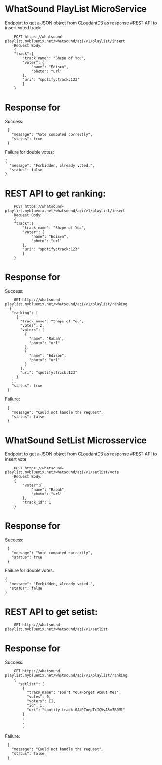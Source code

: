 # WhatSound PlayList MicroService
Endpoint to get a JSON object from CLoudantDB as response
#REST API to insert voted track:
```
    POST https://whatsound-playlist.mybluemix.net/whatsound/api/v1/playlist/insert
    Request Body: 
    {
    "track":{
        "track_name": "Shape of You",
        "voter": {
            "name": "Edison",
            "photo": "url"
        },
        "uri": "spotify:track:123"
        }
    }
```
# Response for 
Success: 
```
 {
   "message": "Vote computed correctly",
   "status": true
 }
```
Failure for double votes: 
```
{
  "message": "Forbidden, already voted.",
  "status": false
}
```
# REST API to get ranking:
```
    POST https://whatsound-playlist.mybluemix.net/whatsound/api/v1/playlist/insert
    Request Body: 
    {
    "track":{
        "track_name": "Shape of You",
        "voter": {
            "name": "Edison",
            "photo": "url"
        },
        "uri": "spotify:track:123"
        }
    }
```
# Response for 
Success: 
```
    GET https://whatsound-playlist.mybluemix.net/whatsound/api/v1/playlist/ranking
  {
   "ranking": [
     {
       "track_name": "Shape of You",
       "votes": 2,
       "voters": [
         {
           "name": "Rabah",
           "photo": "url"
         },
         {
           "name": "Edison",
           "photo": "url"
         }
       ],
       "uri": "spotify:track:123"
     }
   ],
   "status": true
 }
```
Failure: 
```
 {
   "message": "Could not handle the request",
   "status": false
 }
```
# WhatSound SetList Microsservice
Endpoint to get a JSON object from CLoudantDB as response
#REST API to insert vote:
```
    POST https://whatsound-playlist.mybluemix.net/whatsound/api/v1/setlist/vote
    Request Body:
    {
        "voter":{
            "name": "Rabah",
            "photo": "url"
        },
        "track_id": 1
    }
```
# Response for
Success:
```
 {
   "message": "Vote computed correctly",
   "status": true
 }
```
Failure for double votes:
```
{
  "message": "Forbidden, already voted.",
  "status": false
}
```
# REST API to get setist:
```
    GET https://whatsound-playlist.mybluemix.net/whatsound/api/v1/setlist
```
# Response for
Success:
```
    GET https://whatsound-playlist.mybluemix.net/whatsound/api/v1/playlist/ranking
    {
      "setlist": [
        {
          "track_name": "Don't You(Forget About Me)",
          "votes": 0,
          "voters": [],
          "id": 1,
          "uri": "spotify:track:0A4PZuepTcIQVvA5m7R0M1"
        }
        .
        .
        .
```
Failure:
```
 {
   "message": "Could not handle the request",
   "status": false
 }
```